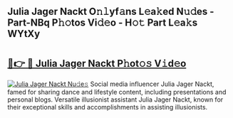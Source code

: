 ## Julia Jager Nackt O𝚗𝚕yf𝚊ns L𝚎a𝚔ed N𝚞𝚍es - Part-NBq P𝚑𝚘tos Vi𝚍𝚎o - H𝚘𝚝 Part L𝚎a𝚔s WYtXy

# <h2><a href="http://kf2nvp.oniu.top/?m=Julia+Jager+Nackt">🔗👉 🔴 Julia Jager Nackt P𝚑ot𝚘𝚜 V𝚒d𝚎o</a></h2>

[![Julia Jager Nackt Nu𝚍e𝚜](https://i.imgur.com/0qMVB7G.gif)](http://kf2nvp.oniu.top/?m=Julia+Jager+Nackt)
Social media influencer Julia Jager Nackt, famed for sharing dance and lifestyle content, including presentations and personal blogs. Versatile illusionist assistant Julia Jager Nackt, known for their exceptional skills and accomplishments in assisting illusionists.  
